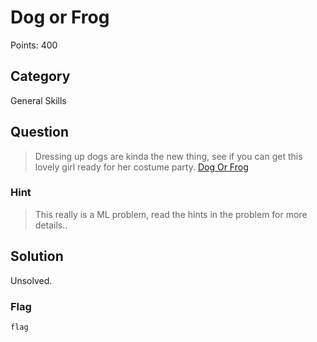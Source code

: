 # Dog or Frog
Points: 400

## Category
General Skills

## Question
>Dressing up dogs are kinda the new thing, see if you can get this lovely girl ready for her costume party. [Dog Or Frog](http://2018shell1.picoctf.com:5467/)

### Hint
>This really is a ML problem, read the hints in the problem for more details..

## Solution
Unsolved.

### Flag
`flag`
